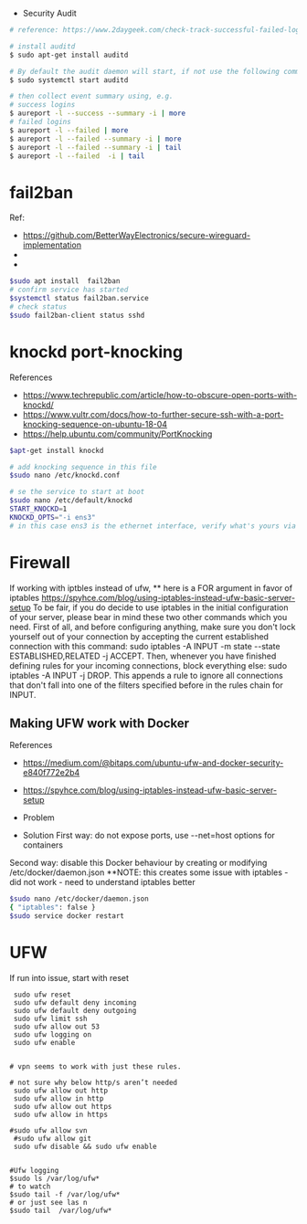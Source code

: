 


- Security Audit

```sh
# reference: https://www.2daygeek.com/check-track-successful-failed-login-attempts-linux/

# install auditd
$ sudo apt-get install auditd

# By default the audit daemon will start, if not use the following commands to kikstart.
$ sudo systemctl start auditd

# then collect event summary using, e.g.
# success logins
$ aureport -l --success --summary -i | more
# failed logins
$ aureport -l --failed | more
$ aureport -l --failed --summary -i | more
$ aureport -l --failed --summary -i | tail
$ aureport -l --failed  -i | tail

```


# fail2ban

Ref: 
- https://github.com/BetterWayElectronics/secure-wireguard-implementation
- 
- 

```sh
$sudo apt install  fail2ban
# confirm service has started
$systemctl status fail2ban.service
# check status
$sudo fail2ban-client status sshd
```


# knockd port-knocking
References
- https://www.techrepublic.com/article/how-to-obscure-open-ports-with-knockd/
- https://www.vultr.com/docs/how-to-further-secure-ssh-with-a-port-knocking-sequence-on-ubuntu-18-04
- https://help.ubuntu.com/community/PortKnocking

```sh
$apt-get install knockd

# add knocking sequence in this file
$sudo nano /etc/knockd.conf

# se the service to start at boot
$sudo nano /etc/default/knockd
START_KNOCKD=1
KNOCKD_OPTS="-i ens3"
# in this case ens3 is the ethernet interface, verify what's yours via ifconfig or ip a
```



# Firewall

If working with iptbles instead of ufw,
** here is a FOR argument in favor of iptables https://spyhce.com/blog/using-iptables-instead-ufw-basic-server-setup
To be fair, if you do decide to use iptables in the initial configuration of your server, please bear in mind these two other commands which you need. First of all, and before configuring anything, make sure you don't lock yourself out of your connection by accepting the current established connection with this command: sudo iptables -A INPUT -m state --state ESTABLISHED,RELATED -j ACCEPT. Then, whenever you have finished defining rules for your incoming connections, block everything else: sudo iptables -A INPUT -j DROP. This appends a rule to ignore all connections that don't fall into one of the filters specified before in the rules chain for INPUT.



## Making UFW work with Docker
References
- https://medium.com/@bitaps.com/ubuntu-ufw-and-docker-security-e840f772e2b4
- https://spyhce.com/blog/using-iptables-instead-ufw-basic-server-setup

- Problem

- Solution 
First way: do not expose ports, use --net=host options for containers

Second way: disable this Docker behaviour by creating or modifying /etc/docker/daemon.json
**NOTE: this creates some issue with iptables - did not work - need to understand iptables better
```sh
$sudo nano /etc/docker/daemon.json
{ "iptables": false }
$sudo service docker restart
```


# UFW
 If run into issue, start with reset
```
 sudo ufw reset
 sudo ufw default deny incoming
 sudo ufw default deny outgoing
 sudo ufw limit ssh
 sudo ufw allow out 53
 sudo ufw logging on
 sudo ufw enable


# vpn seems to work with just these rules.

# not sure why below http/s aren’t needed
 sudo ufw allow out http
 sudo ufw allow in http 
 sudo ufw allow out https
 sudo ufw allow in https

#sudo ufw allow svn
 #sudo ufw allow git
 sudo ufw disable && sudo ufw enable
 
 
#Ufw logging
$sudo ls /var/log/ufw*
# to watch 
$sudo tail -f /var/log/ufw*
# or just see las n
$sudo tail  /var/log/ufw*

```
